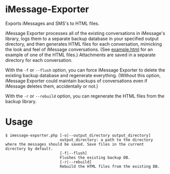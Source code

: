 iMessage-Exporter
=================
Exports iMessages and SMS's to HTML files.

iMessage Exporter processes all of the existing conversations in iMessage's library, logs them to a separate backup database in your specified output directory, and then generates HTML files for each conversation, mimicking the look and feel of iMessage conversations. (See [example.html](example.html) for an example of one of the HTML files.) Attachments are saved in a separate directory for each conversation.

With the `-f` or `--flush` option, you can force iMessage Exporter to delete the existing backup database and regenerate everything. (Without this option, iMessage Exporter could maintain backups of conversations even if iMessage deletes them, accidentally or not.) 

With the `-r` or `--rebuild` option, you can regenerate the HTML files from the backup library.

Usage
=====
```
$ imessage-exporter.php [-o|--output_directory output_directory]
                        output_directory: a path to the directory where the messages should be saved. Save files in the current directory by default.
                        [-f|--flush]
                        Flushes the existing backup DB.
                        [-r|--rebuild]
                        Rebuild the HTML files from the existing DB.
```